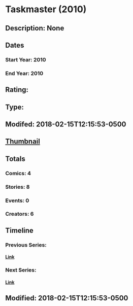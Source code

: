 # Taskmaster (2010)
## Description: None
## Dates
### Start Year: 2010
### End Year: 2010
## Rating: 
## Type: 
## Modifed: 2018-02-15T12:15:53-0500
## [Thumbnail](http://i.annihil.us/u/prod/marvel/i/mg/c/f0/5a85bffe7336e.jpg)
## Totals
### Comics: 4
### Stories: 8
### Events: 0
### Creators: 6
## Timeline
### Previous Series: 
#### [Link]()
### Next Series: 
#### [Link]()
## Modified: 2018-02-15T12:15:53-0500